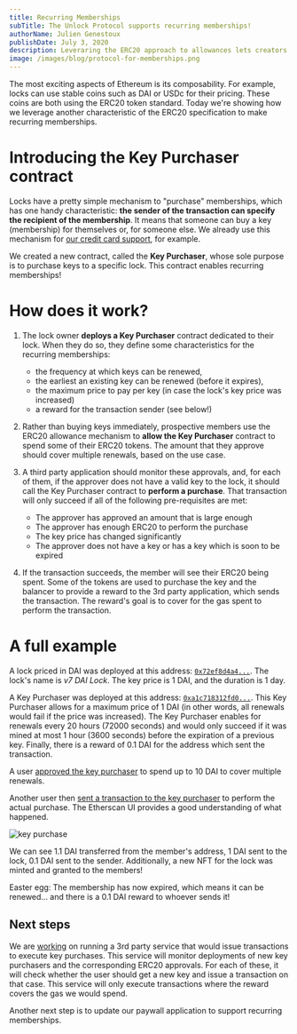 ```yaml
---
title: Recurring Memberships
subTitle: The Unlock Protocol supports recurring memberships!
authorName: Julien Genestoux
publishDate: July 3, 2020
description: Leveraring the ERC20 approach to allowances lets creators easily create a recurring membership!
image: /images/blog/protocol-for-memberships.png
---
```


The most exciting aspects of Ethereum is its composability. For example, locks can use stable coins such as DAI or USDc for their pricing. These coins are both using the ERC20 token standard. Today we're showing how we leverage another characteristic of the ERC20 specification to make recurring memberships.

# Introducing the Key Purchaser contract

Locks have a pretty simple mechanism to "purchase" memberships, which has one handy characteristic: **the sender of the transaction can specify the recipient of the membership**. It means that someone can buy a key
(membership) for themselves or, for someone else. We already use this mechanism for [our credit card support](/blog/unlock-with-credit-cards), for example.

We created a new contract, called the **Key Purchaser**, whose sole purpose is to purchase keys to a specific lock. This contract enables recurring memberships!

# How does it work?

1. The lock owner **deploys a Key Purchaser** contract dedicated to their lock. When they do so, they define some characteristics for the recurring memberships:

   - the frequency at which keys can be renewed,
   - the earliest an existing key can be renewed (before it expires),
   - the maximum price to pay per key (in case the lock's key price was increased)
   - a reward for the transaction sender (see below!)

2. Rather than buying keys immediately, prospective members use the ERC20 allowance mechanism to **allow the Key Purchaser** contract to spend some of their ERC20 tokens. The amount that they approve should cover multiple renewals, based on the use case.

3. A third party application should monitor these approvals, and, for each of them, if the approver does not have a valid key to the lock, it should call the Key Purchaser contract to **perform a purchase**. That transaction will only succeed if all of the following pre-requisites are met:

   - The approver has approved an amount that is large enough
   - The approver has enough ERC20 to perform the purchase
   - The key price has changed significantly
   - The approver does not have a key or has a key which is soon to be expired

4. If the transaction succeeds, the member will see their ERC20 being spent. Some of the tokens are used to purchase the key and the balancer to provide a reward to the 3rd party application, which sends the transaction. The reward's goal is to cover for the gas spent to perform the transaction.

# A full example

A lock priced in DAI was deployed at this address: [`0x72ef8d4a4...`](https://etherscan.io/address/0x72ef8d4a46c94fe739f880b690bff2a825113abf). The lock's name is _v7 DAI Lock_. The key price is 1 DAI, and the duration is 1 day.

A Key Purchaser was deployed at this address: [`0xa1c718312fd0...`](https://etherscan.io/address/0xa1c718312fd0252540e5ecf6b4cd83fdbfa06acb). This Key Purchaser allows for a maximum price of 1 DAI (in other words, all renewals would fail if the price was increased). The Key Purchaser enables for renewals every 20 hours (72000 seconds) and would only succeed if it was mined at most 1 hour (3600 seconds) before the expiration of a previous key. Finally, there is a reward of 0.1 DAI for the address which sent the transaction.

A user [approved the key purchaser](https://etherscan.io/tx/0x5d3fb6902a3272651460d1ada2abe3b2ab8433f24c9378853b6a4095afc127ce) to spend up to 10 DAI to cover multiple renewals.

Another user then [sent a transaction to the key purchaser](https://etherscan.io/tx/0xfd5f8dd28cd9f20da00435a562eda0171ecdfa21c8cb0f2367d888f407465aed) to perform the actual purchase. The Etherscan UI provides a good understanding of what happened.

![key purchase](/images/blog/recurring-memberships/transaction.png)

We can see 1.1 DAI transferred from the member's address, 1 DAI sent to the lock, 0.1 DAI sent to the sender.
Additionally, a new NFT for the lock was minted and granted to the members!

Easter egg: The membership has now expired, which means it can be renewed... and there is a 0.1 DAI reward to whoever sends it!

## Next steps

We are [working](https://github.com/unlock-protocol/unlock/issues/6736) on running a 3rd party service that would issue transactions to execute key purchases. This service will monitor deployments of new key purchasers and the corresponding ERC20 approvals. For each of these, it will check whether the user should get a new key and issue a transaction on that case. This service will only execute transactions where the reward covers the gas we would spend.

Another next step is to update our paywall application to support recurring memberships.
